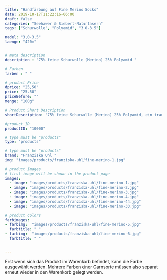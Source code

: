 ```yaml
---
title: "Handfärbung auf Fine Merino Socks"
date: 2019-10-17T11:22:16+06:00
draft: false
categories: "Seehawer & Siebert-Naturfasern"
tags: ["Schurwolle", "Polyamid", "3.0-3.5"]

nadel: "3,0-3,5" 
laenge: "420m"	


# meta description
description : "75% feine Schurwolle (Merino) 25% Polyamid "

# Farben
farben : " "

# product Price
dprice: "25,50"
price: "25.50"
priceBefore: ""
menge: "100g"

# Product Short Description
shortDescription: "75% feine Schurwolle (Merino) 25% Polyamid, ein traumhaftes Sockengarn in zauberhaften Handfärbungen"

#product ID
productID: "10000"

# type must be "products"
type: "products"

# type must be "products"
brand: "Franziska Uhl "
img: "images/products/franziska-uhl/fine-merino-1.jpg"   

# product Images
# first image will be shown in the product page
images:
  - image: "images/products/franziska-uhl/fine-merino-1.jpg"
  - image: "images/products/franziska-uhl/fine-merino-2.jpg"
  - image: "images/products/franziska-uhl/fine-merino-3.jpg"
  - image: "images/products/franziska-uhl/fine-merino-4.jpg"
  - image: "images/products/franziska-uhl/fine-merino-44.jpg"
  - image: "images/products/franziska-uhl/fine-merino-33.jpg"

# product colors
farbimages:
- farbimg:  "images/products/franziska-uhl/fine-merino-5.jpg"
  farbtitle: " "
- farbimg:  "images/products/franziska-uhl/fine-merino-6.jpg"
  farbtitle: " "  


---
```


Erst wenn sich das Produkt im Warenkorb befindet, kann die Farbe ausgewählt werden.
Mehrere Farben einer Garnsorte müssen also separat erneut wieder in den Warenkorb gelegt werden.
